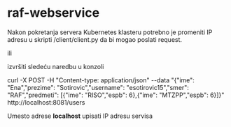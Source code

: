 # raf-webservice

Nakon pokretanja servera Kubernetes klasteru potrebno je promeniti IP adresu u skripti /client/client.py da bi mogao poslati request.

ili

izvršiti sledeću naredbu u konzoli

curl -X POST -H "Content-type: application/json" --data "{\"ime\": \"Ena\",\"prezime\": \"Sotirovic\",\"username\": \"esotirovic15\",\"smer\": \"RAF\",\"predmeti\": [{\"ime\": \"RISO\",\"espb\": 6},{\"ime\": \"MTZPP\",\"espb\": 6}]}" http://localhost:8081/users

Umesto adrese **localhost** upisati IP adresu servisa
